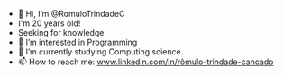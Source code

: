 - 👋 Hi, I’m @RomuloTrindadeC
- I'm 20 years old!
- Seeking for knowledge
- 👀 I’m interested in Programming
- 🌱 I’m currently studying Computing science.
- 📫 How to reach me: www.linkedin.com/in/rômulo-trindade-cancado



<!---
RomuloTrindadeC/RomuloTrindadeC is a ✨ special ✨ repository because its `README.md` (this file) appears on your GitHub profile.
You can click the Preview link to take a look at your changes.
--->
